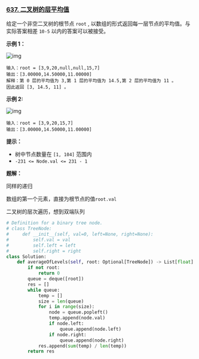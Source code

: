 ### [637. 二叉树的层平均值](https://leetcode.cn/problems/average-of-levels-in-binary-tree/)

给定一个非空二叉树的根节点 `root` , 以数组的形式返回每一层节点的平均值。与实际答案相差 `10-5` 以内的答案可以被接受。

 

**示例 1：**

![img](D:\interview\Leetcode150\solutions\assets\avg1-tree.jpg)

```
输入：root = [3,9,20,null,null,15,7]
输出：[3.00000,14.50000,11.00000]
解释：第 0 层的平均值为 3,第 1 层的平均值为 14.5,第 2 层的平均值为 11 。
因此返回 [3, 14.5, 11] 。
```

**示例 2:**

![img](D:\interview\Leetcode150\solutions\assets\avg2-tree.jpg)

```
输入：root = [3,9,20,15,7]
输出：[3.00000,14.50000,11.00000]
```

 

**提示：**



- 树中节点数量在 `[1, 104]` 范围内
- `-231 <= Node.val <= 231 - 1`



**题解：**

同样的递归

数组的第一个元素，直接为根节点的值`root.val`

二叉树的层次遍历，想到双端队列

```python
# Definition for a binary tree node.
# class TreeNode:
#     def __init__(self, val=0, left=None, right=None):
#         self.val = val
#         self.left = left
#         self.right = right
class Solution:
    def averageOfLevels(self, root: Optional[TreeNode]) -> List[float]:
        if not root:
            return 0
        queue = deque([root])
        res = []
        while queue:
            temp = []
            size = len(queue)
            for i in range(size):
                node = queue.popleft()
        		temp.append(node.val)
                if node.left:
                    queue.append(node.left)
				if node.right:
                    queue.append(node.right)
			res.append(sum(temp) / len(temp))
		return res
```

​	

